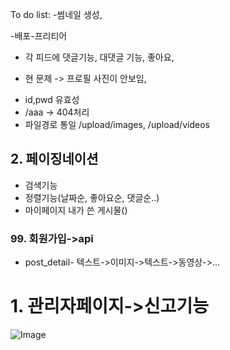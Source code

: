 To do list: 
-썸네일 생성,

-배포-프리티어

- 각 피드에 댓글기능, 대댓글 기능, 좋아요, 
* 현 문제 -> 프로필 사진이 안보임, 
- id,pwd 유효성
- /aaa -> 404처리
- 파일경로 통일 /upload/images, /upload/videos
## 2. 	페이징네이션
-	검색기능
-	정렬기능(날짜순, 좋아요순, 댓글순..)
- 마이페이지 내가 쓴 게시물()
### 99.	회원가입->api
- post_detail- 텍스트->이미지->텍스트->동영상->...
# 1.	관리자페이지->신고기능


![Image](https://github.com/user-attachments/assets/86a3f494-a7c6-4c1d-80fc-b2f89ed5da57)
